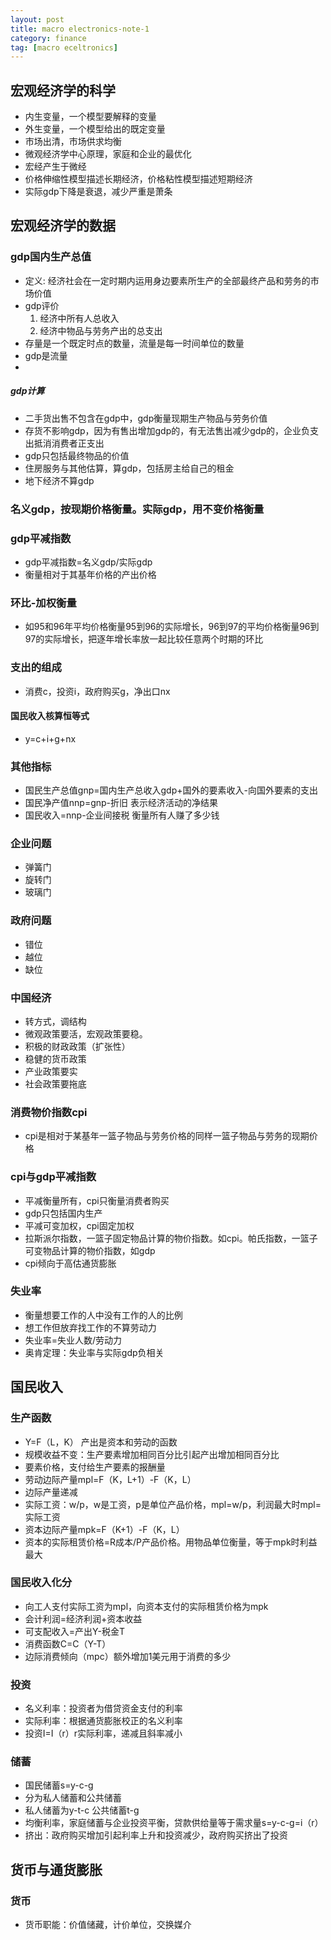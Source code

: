 ```yaml
---
layout: post
title: macro electronics-note-1
category: finance
tag: [macro eceltronics]
---
```


## 宏观经济学的科学

* 内生变量，一个模型要解释的变量
* 外生变量，一个模型给出的既定变量
* 市场出清，市场供求均衡
* 微观经济学中心原理，家庭和企业的最优化
* 宏经产生于微经
* 价格伸缩性模型描述长期经济，价格粘性模型描述短期经济
* 实际gdp下降是衰退，减少严重是萧条

## 宏观经济学的数据

### gdp国内生产总值

* 定义: 经济社会在一定时期内运用身边要素所生产的全部最终产品和劳务的市场价值
* gdp评价
     1. 经济中所有人总收入
     2. 经济中物品与劳务产出的总支出
* 存量是一个既定时点的数量，流量是每一时间单位的数量
* gdp是流量
* 
##### gdp计算

* 二手货出售不包含在gdp中，gdp衡量现期生产物品与劳务价值
* 存货不影响gdp，因为有售出增加gdp的，有无法售出减少gdp的，企业负支出抵消消费者正支出
* gdp只包括最终物品的价值
* 住房服务与其他估算，算gdp，包括房主给自己的租金
* 地下经济不算gdp

### 名义gdp，按现期价格衡量。实际gdp，用不变价格衡量

### gdp平减指数
* gdp平减指数=名义gdp/实际gdp
* 衡量相对于其基年价格的产出价格

### 环比-加权衡量
* 如95和96年平均价格衡量95到96的实际增长，96到97的平均价格衡量96到97的实际增长，把逐年增长率放一起比较任意两个时期的环比

### 支出的组成
* 消费c，投资i，政府购买g，净出口nx

#### 国民收入核算恒等式
* y=c+i+g+nx

### 其他指标
* 国民生产总值gnp=国内生产总收入gdp+国外的要素收入-向国外要素的支出
* 国民净产值nnp=gnp-折旧     表示经济活动的净结果
* 国民收入=nnp-企业间接税 衡量所有人赚了多少钱

### 企业问题
* 弹簧门 
* 旋转门 
* 玻璃门

### 政府问题
* 错位 
* 越位 
* 缺位 

### 中国经济
* 转方式，调结构
* 微观政策要活，宏观政策要稳。
* 积极的财政政策（扩张性）
* 稳健的货币政策
* 产业政策要实
* 社会政策要拖底

### 消费物价指数cpi
* cpi是相对于某基年一篮子物品与劳务价格的同样一篮子物品与劳务的现期价格

### cpi与gdp平减指数
* 平减衡量所有，cpi只衡量消费者购买
* gdp只包括国内生产
* 平减可变加权，cpi固定加权
* 拉斯派尔指数，一篮子固定物品计算的物价指数。如cpi。帕氏指数，一篮子可变物品计算的物价指数，如gdp
* cpi倾向于高估通货膨胀

### 失业率

* 衡量想要工作的人中没有工作的人的比例
* 想工作但放弃找工作的不算劳动力
* 失业率=失业人数/劳动力
* 奥肯定理：失业率与实际gdp负相关

## 国民收入

### 生产函数
* Y=F（L，K） 产出是资本和劳动的函数
* 规模收益不变：生产要素增加相同百分比引起产出增加相同百分比
* 要素价格，支付给生产要素的报酬量
* 劳动边际产量mpl=F（K，L+1）-F（K，L）
* 边际产量递减
* 实际工资：w/p，w是工资，p是单位产品价格，mpl=w/p，利润最大时mpl=实际工资
* 资本边际产量mpk=F（K+1）-F（K，L）
* 资本的实际租赁价格=R成本/P产品价格。用物品单位衡量，等于mpk时利益最大

### 国民收入化分
* 向工人支付实际工资为mpl，向资本支付的实际租赁价格为mpk
* 会计利润=经济利润+资本收益
* 可支配收入=产出Y-税金T
* 消费函数C=C（Y-T）
* 边际消费倾向（mpc）额外增加1美元用于消费的多少

### 投资

* 名义利率：投资者为借贷资金支付的利率
* 实际利率：根据通货膨胀校正的名义利率
* 投资I=I（r）r实际利率，递减且斜率减小

### 储蓄

* 国民储蓄s=y-c-g
* 分为私人储蓄和公共储蓄
* 私人储蓄为y-t-c 公共储蓄t-g
* 均衡利率，家庭储蓄与企业投资平衡，贷款供给量等于需求量s=y-c-g=i（r）
* 挤出：政府购买增加引起利率上升和投资减少，政府购买挤出了投资

## 货币与通货膨胀

### 货币
* 货币职能：价值储藏，计价单位，交换媒介

